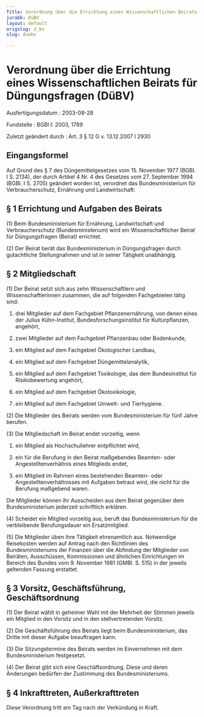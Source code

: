 ```yaml
---
Title: Verordnung über die Errichtung eines Wissenschaftlichen Beirats für Düngungsfragen
jurabk: DüBV
layout: default
origslug: d_bv
slug: duebv

---
```


# Verordnung über die Errichtung eines Wissenschaftlichen Beirats für Düngungsfragen (DüBV)

Ausfertigungsdatum
:   2003-08-28

Fundstelle
:   BGBl I: 2003, 1789

Zuletzt geändert durch
:   Art. 3 § 12 G v. 13.12.2007 I 2930


## Eingangsformel

Auf Grund des § 7 des Düngemittelgesetzes vom 15. November 1977 (BGBl.
I S. 2134), der durch Artikel 4 Nr. 4 des Gesetzes vom 27. September
1994 (BGBl. I S. 2705) geändert worden ist, verordnet das
Bundesministerium für Verbraucherschutz, Ernährung und Landwirtschaft:


## § 1 Errichtung und Aufgaben des Beirats

(1) Beim Bundesministerium für Ernährung, Landwirtschaft und
Verbraucherschutz (Bundesministerium) wird ein Wissenschaftlicher
Beirat für Düngungsfragen (Beirat) errichtet.

(2) Der Beirat berät das Bundesministerium in Düngungsfragen durch
gutachtliche Stellungnahmen und ist in seiner Tätigkeit unabhängig.


## § 2 Mitgliedschaft

(1) Der Beirat setzt sich aus zehn Wissenschaftlern und
Wissenschaftlerinnen zusammen, die auf folgenden Fachgebieten tätig
sind:

1.  drei Mitglieder auf dem Fachgebiet Pflanzenernährung, von denen eines
    der Julius Kühn-Institut, Bundesforschungsinstitut für Kulturpflanzen,
    angehört,


2.  zwei Mitglieder auf dem Fachgebiet Pflanzenbau oder Bodenkunde,


3.  ein Mitglied auf dem Fachgebiet Ökologischer Landbau,


4.  ein Mitglied auf dem Fachgebiet Düngemittelanalytik,


5.  ein Mitglied auf dem Fachgebiet Toxikologie, das dem Bundesinstitut
    für Risikobewertung angehört,


6.  ein Mitglied auf dem Fachgebiet Ökotoxikologie,


7.  ein Mitglied auf dem Fachgebiet Umwelt- und Tierhygiene.




(2) Die Mitglieder des Beirats werden vom Bundesministerium für fünf
Jahre berufen.

(3) Die Mitgliedschaft im Beirat endet vorzeitig, wenn

1.  ein Mitglied als Hochschullehrer entpflichtet wird,


2.  ein für die Berufung in den Beirat maßgebendes Beamten- oder
    Angestelltenverhältnis eines Mitglieds endet,


3.  ein Mitglied im Rahmen eines bestehenden Beamten- oder
    Angestelltenverhältnisses mit Aufgaben betraut wird, die nicht für die
    Berufung maßgebend waren.



Die Mitglieder können ihr Ausscheiden aus dem Beirat gegenüber dem
Bundesministerium jederzeit schriftlich erklären.

(4) Scheidet ein Mitglied vorzeitig aus, beruft das Bundesministerium
für die verbleibende Berufungsdauer ein Ersatzmitglied.

(5) Die Mitglieder üben ihre Tätigkeit ehrenamtlich aus. Notwendige
Reisekosten werden auf Antrag nach den Richtlinien des
Bundesministeriums der Finanzen über die Abfindung der Mitglieder von
Beiräten, Ausschüssen, Kommissionen und ähnlichen Einrichtungen im
Bereich des Bundes vom 9. November 1981 (GMBl. S. 515) in der jeweils
geltenden Fassung erstattet.


## § 3 Vorsitz, Geschäftsführung, Geschäftsordnung

(1) Der Beirat wählt in geheimer Wahl mit der Mehrheit der Stimmen
jeweils ein Mitglied in den Vorsitz und in den stellvertretenden
Vorsitz.

(2) Die Geschäftsführung des Beirats liegt beim Bundesministerium, das
Dritte mit dieser Aufgabe beauftragen kann.

(3) Die Sitzungstermine des Beirats werden im Einvernehmen mit dem
Bundesministerium festgesetzt.

(4) Der Beirat gibt sich eine Geschäftsordnung. Diese und deren
Änderungen bedürfen der Zustimmung des Bundesministeriums.


## § 4 Inkrafttreten, Außerkrafttreten

Diese Verordnung tritt am Tag nach der Verkündung in Kraft.

